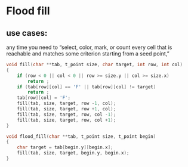 # Flood fill

## use cases:

any time you need to “select, color, mark, or count every cell that is reachable and matches some criterion starting from a seed point,”

```c
void fill(char **tab, t_point size, char target, int row, int col)
{
	if (row < 0 || col < 0 || row >= size.y || col >= size.x)
		return ;
	if (tab[row][col] == 'F' || tab[row][col] != target)
		return ;
	tab[row][col] = 'F';
	fill(tab, size, target, row -1, col);
	fill(tab, size, target, row +1, col);
	fill(tab, size, target, row, col -1);
	fill(tab, size, target, row, col +1);
}

void flood_fill(char **tab, t_point size, t_point begin)
{
	char target = tab[begin.y][begin.x];
	fill(tab, size, target, begin.y, begin.x);
}

```

